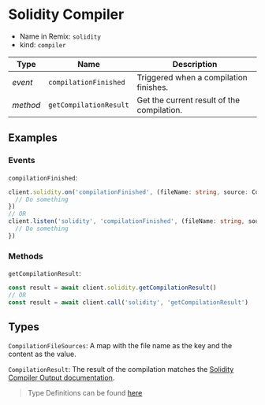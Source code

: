 # Solidity Compiler

- Name in Remix: `solidity`
- kind: `compiler`


|Type     |Name                   |Description |
|---------|-----------------------|------------|
|_event_  |`compilationFinished`  |Triggered when a compilation finishes.
|_method_ |`getCompilationResult` |Get the current result of the compilation.

## Examples

### Events
`compilationFinished`: 
```typescript
client.solidity.on('compilationFinished', (fileName: string, source: CompilationFileSources, languageVersion: string, data: CompilationResult) => {
  // Do something
})
// OR
client.listen('solidity', 'compilationFinished', (fileName: string, source: CompilationFileSources, languageVersion: string, data: CompilationResult) => {
  // Do something
})
```

### Methods
`getCompilationResult`:
```typescript
const result = await client.solidity.getCompilationResult()
// OR
const result = await client.call('solidity', 'getCompilationResult')
```

## Types
`CompilationFileSources`: A map with the file name as the key and the content as the value.

`CompilationResult`: The result of the compilation matches the [Solidity Compiler Output documentation](https://solidity.readthedocs.io/en/latest/using-the-compiler.html#output-description).

> Type Definitions can be found [here](../../src/api/compiler/type)